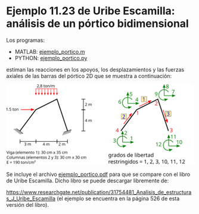#  Ejemplo 11.23 de Uribe Escamilla: análisis de un pórtico bidimensional

Los programas:
* MATLAB: [ejemplo_portico.m](ejemplo_portico.m)
* PYTHON: [ejemplo_portico.py](ejemplo_portico.py)

estiman las reacciones en los apoyos, los desplazamientos y las fuerzas axiales de las barras del pórtico 2D que se muestra a continuación:

![figura](ejemplo_portico.svg)

Se incluye el archivo [ejemplo_portico.pdf](ejemplo_portico.pdf) para que se compare con el libro de Uribe Escamilla. Dicho libro se puede descargar libremente de:

https://www.researchgate.net/publication/31754481_Analisis_de_estructuras_J_Uribe_Escamilla (el ejemplo se encuentra en la página 526 de esta versión del libro).

